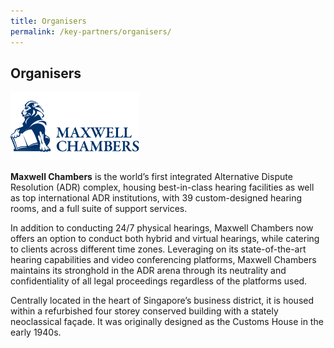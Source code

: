 ```yaml
---
title: Organisers
permalink: /key-partners/organisers/
---
```

<style>
   
  .img-logo img {
    height: 110px;
    width: auto; 
    margin-left: 0; 
    }

</style>

## Organisers


<div class="img-logo">
  <img src="/images/maxwell-chambers-logo.png" title="Maxwell Chambers" alt="Maxwell Chambers">
</div>

<b>Maxwell Chambers</b> is the world’s first integrated Alternative Dispute Resolution (ADR) complex, housing best-in-class hearing facilities as well as top international ADR institutions, with 39 custom-designed hearing rooms, and a full suite of support services.

In addition to conducting 24/7 physical hearings, Maxwell Chambers now offers an option to conduct both hybrid and virtual hearings, while catering to clients across different time zones. Leveraging on its state-of-the-art hearing capabilities and video conferencing platforms, Maxwell Chambers maintains its stronghold in the ADR arena through its neutrality and confidentiality of all legal proceedings regardless of the platforms used.

Centrally located in the heart of Singapore’s business district, it is housed within a refurbished four storey conserved building with a stately neoclassical façade. It was originally designed as the Customs House in the early 1940s.

